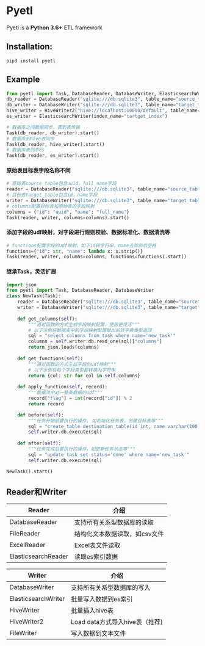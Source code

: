 # Pyetl

Pyetl is a **Python 3.6+** ETL framework

## Installation:
```shell script
pip3 install pyetl
```

## Example

```python
from pyetl import Task, DatabaseReader, DatabaseWriter, ElasticsearchWriter, HiveWriter2
db_reader = DatabaseReader("sqlite:///db.sqlite3", table_name="source_table")
db_writer = DatabaseWriter("sqlite:///db.sqlite3", table_name="target_table")
hive_writer = HiveWriter2("hive://localhost:10000/default", table_name="target_table")
es_writer = ElasticsearchWriter(index_name="tartget_index")

# 数据库之间数据同步，表到表传输
Task(db_reader, db_writer).start()
# 数据库到hive表同步
Task(db_reader, hive_writer).start()
# 数据库表同步es
Task(db_reader, es_writer).start()
```

#### 原始表目标表字段名称不同

```python
# 原始表source_table包含uuid，full_name字段
reader = DatabaseReader("sqlite:///db.sqlite3", table_name="source_table")
# 目标表target_table包含id，name字段
writer = DatabaseWriter("sqlite:///db.sqlite3", table_name="target_table")
# columns配置目标表和原始表的字段映射
columns = {"id": "uuid", "name": "full_name"}
Task(reader, writer, columns=columns).start()
```

#### 添加字段的udf映射，对字段进行规则校验、数据标准化、数据清洗等
```python
# functions配置字段的udf映射，如下id转字符串，name去除前后空格
functions={"id": str, "name": lambda x: x.strip()}
Task(reader, writer, columns=columns, functions=functions).start()
```

#### 继承Task，灵活扩展

```python
import json
from pyetl import Task, DatabaseReader, DatabaseWriter
class NewTask(Task):
    reader = DatabaseReader("sqlite:///db.sqlite3", table_name="source")
    writer = DatabaseWriter("sqlite:///db.sqlite3", table_name="target")
    
    def get_columns(self):
        """通过函数的方式生成字段映射配置，使用更灵活"""
        # 以下示例将数据库中的字段映射配置取出后转字典类型返回
        sql = "select columns from task where name='new_task'"
        columns = self.writer.db.read_one(sql)["columns"]
        return json.loads(columns)
      
    def get_functions(self):
        """通过函数的方式生成字段的udf映射"""
        # 以下示例将每个字段类型都转换为字符串
        return {col: str for col in self.columns}
      
    def apply_function(self, record):
        """数据流中对一整条数据的udf"""
        record["flag"] = int(record["id"]) % 2
        return record

    def before(self):
        """任务开始前要执行的操作, 如初始化任务表，创建目标表等"""
        sql = "create table destination_table(id int, name varchar(100))"
        self.writer.db.execute(sql)
    
    def after(self):
        """任务完成后要执行的操作，如更新任务状态等"""
        sql = "update task set status='done' where name='new_task'"
        self.writer.db.execute(sql)

NewTask().start()
```

## Reader和Writer

| Reader              | 介绍                       |
| ------------------- | -------------------------- |
| DatabaseReader      | 支持所有关系型数据库的读取    |
| FileReader          | 结构化文本数据读取，如csv文件 |
| ExcelReader         | Excel表文件读取             |
| ElasticsearchReader | 读取es索引数据    |

| Writer              | 介绍                       |
| ------------------- | -------------------------- |
| DatabaseWriter      | 支持所有关系型数据库的写入    |
| ElasticsearchWriter | 批量写入数据到es索引         |
| HiveWriter          | 批量插入hive表              |
| HiveWriter2         | Load data方式导入hive表（推荐) |
| FileWriter          | 写入数据到文本文件           |

 

